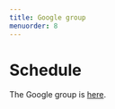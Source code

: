 ```yaml
---
title: Google group
menuorder: 8
---
```


<script>window.location.href = "$group$";</script>

Schedule
========

The Google group is [here](\$group\$).
